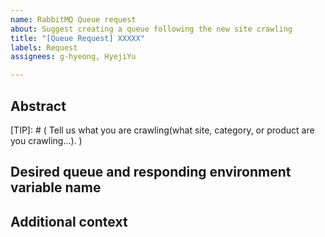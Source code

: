 ```yaml
---
name: RabbitMQ Queue request
about: Suggest creating a queue following the new site crawling
title: "[Queue Request] XXXXX"
labels: Request
assignees: g-hyeong, HyejiYu

---
```


[NOTE]: # ( ^^ Provide a general summary of the request in the title above. ^^ )

## Abstract
[NOTE]: # ( Please provide a brief description of the new crawling site. )
[TIP]: # ( Tell us what you are crawling(what site, category, or product are you crawling...). )

## Desired queue and responding environment variable name
[NOTE]: # (Tell us the name of the queue you want to create and the environment variable name responding to the queue. )

## Additional context
[NOTE]: # ( Why is it important to crawl this site? What unique circumstances do you have? )
